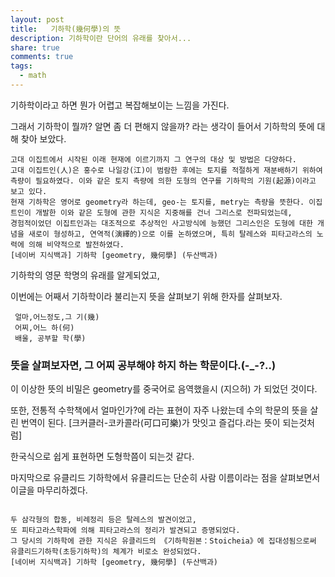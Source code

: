 ```yaml
---
layout: post
title:   기하학(幾何學)의 뜻
description: 기하학이란 단어의 유래를 찾아서...
share: true
comments: true
tags:
  - math
---
```


기하학이라고 하면 뭔가 어렵고 복잡해보이는 느낌을 가진다.

그래서 기하학이 뭘까? 알면 좀 더 편해지 않을까? 라는 생각이 들어서 기하학의 뜻에 대해 찾아 보았다.


```
고대 이집트에서 시작된 이래 현재에 이르기까지 그 연구의 대상 및 방법은 다양하다. 
고대 이집트인(人)은 홍수로 나일강(江)이 범람한 후에는 토지를 적절하게 재분배하기 위하여 측량이 필요하였다. 이와 같은 토지 측량에 의한 도형의 연구를 기하학의 기원(起源)이라고 보고 있다.
현재 기하학은 영어로 geometry라 하는데, geo-는 토지를, metry는 측량을 뜻한다. 이집트인이 개발한 이와 같은 도형에 관한 지식은 지중해를 건너 그리스로 전파되었는데, 
경험적이었던 이집트인과는 대조적으로 추상적인 사고방식에 능했던 그리스인은 도형에 대한 개념을 새로이 형성하고, 연역적(演繹的)으로 이를 논하였으며, 특히 탈레스와 피타고라스의 노력에 의해 비약적으로 발전하였다.
[네이버 지식백과] 기하학 [geometry, 幾何學] (두산백과)
```

기하학의 영문 학명의 유래를 알게되었고, 

이번에는 어째서 기하학이라 불리는지 뜻을 살펴보기 위해 한자를 살펴보자.


```
 얼마,어느정도,그 기(幾)
 어찌,어느 하(何)
 배울, 공부할 학(學)
```

### 뜻을 살펴보자면, 그 어찌 공부해야 하지 하는 학문이다.(-_-?..)

이 이상한 뜻의 비밀은 geometry를 중국어로 음역했을시 (지으허) 가 되었던 것이다.

또한, 전통적 수학책에서 얼마인가?에 라는 표현이 자주 나왔는데 수의 학문의 뜻을 살린 번역이 된다. [크커클러-코카콜라(可口可樂)가 맛잇고 즐겁다.라는 뜻이 되는것처럼]

한국식으로 쉽게 표현하면 도형학쯤이 되는것 같다.

마지막으로 유클리드 기하학에서 유클리드는 단순히 사람 이름이라는 점을 살펴보면서 이글을 마무리하겠다.

```

두 삼각형의 합동, 비례정리 등은 탈레스의 발견이었고, 
또 피타고라스학파에 의해 피타고라스의 정리가 발견되고 증명되었다. 
그 당시의 기하학에 관한 지식은 유클리드의 《기하학원본：Stoicheia》에 집대성됨으로써 유클리드기하학(초등기하학)의 체계가 비로소 완성되었다.
[네이버 지식백과] 기하학 [geometry, 幾何學] (두산백과)

```